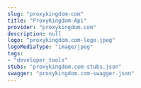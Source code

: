 ```yaml
---
slug: "proxykingdom-com"
title: "ProxyKingdom-Api"
provider: "proxykingdom.com"
description: null
logo: "proxykingdom.com-logo.jpeg"
logoMediaType: "image/jpeg"
tags:
- "developer_tools"
stubs: "proxykingdom.com-stubs.json"
swagger: "proxykingdom.com-swagger.json"
---
```

